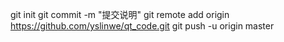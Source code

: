 git init 
git commit -m "提交说明"
git remote add origin https://github.com/yslinwe/qt_code.git
git push -u origin master



